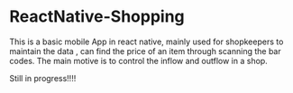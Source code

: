 # ReactNative-Shopping

This is a basic mobile App in react native, mainly used for shopkeepers to maintain the data , can find the price of an item through scanning the bar codes.
The main motive is to control the inflow and outflow in a shop.

Still in progress!!!!

